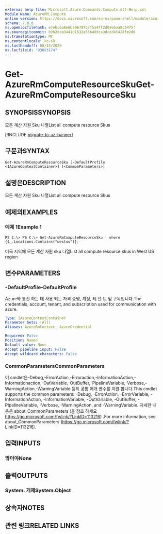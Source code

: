 ```yaml
---
external help file: Microsoft.Azure.Commands.Compute.dll-Help.xml
Module Name: AzureRM.Compute
online version: https://docs.microsoft.com/en-us/powershell/module/azurerm.compute/get-azurermcomputeresourcesku
schema: 2.0.0
ms.openlocfilehash: e7ebc6a8e6b59679757f559ff2d09ebaa8c5475f
ms.sourcegitcommit: b9b2dea3441d1532a5564ddca3dced45424fe2d6
ms.translationtype: MT
ms.contentlocale: ko-KR
ms.lasthandoff: 08/15/2020
ms.locfileid: "93883174"
---
```

# <span data-ttu-id="80a98-101">Get-AzureRmComputeResourceSku</span><span class="sxs-lookup"><span data-stu-id="80a98-101">Get-AzureRmComputeResourceSku</span></span>

## <span data-ttu-id="80a98-102">SYNOPSIS</span><span class="sxs-lookup"><span data-stu-id="80a98-102">SYNOPSIS</span></span>
<span data-ttu-id="80a98-103">모든 계산 자원 Sku 나열</span><span class="sxs-lookup"><span data-stu-id="80a98-103">List all compute resource Skus</span></span>

[!INCLUDE [migrate-to-az-banner](../../includes/migrate-to-az-banner.md)]

## <span data-ttu-id="80a98-104">구문과</span><span class="sxs-lookup"><span data-stu-id="80a98-104">SYNTAX</span></span>

```
Get-AzureRmComputeResourceSku [-DefaultProfile <IAzureContextContainer>] [<CommonParameters>]
```

## <span data-ttu-id="80a98-105">설명은</span><span class="sxs-lookup"><span data-stu-id="80a98-105">DESCRIPTION</span></span>
<span data-ttu-id="80a98-106">모든 계산 자원 Sku 나열</span><span class="sxs-lookup"><span data-stu-id="80a98-106">List all compute resource Skus</span></span>

## <span data-ttu-id="80a98-107">예제의</span><span class="sxs-lookup"><span data-stu-id="80a98-107">EXAMPLES</span></span>

### <span data-ttu-id="80a98-108">예제 1</span><span class="sxs-lookup"><span data-stu-id="80a98-108">Example 1</span></span>
```
PS C:\> PS C:\> Get-AzureRmComputeResourceSku | where {$_.Locations.Contains("westus")};
```

<span data-ttu-id="80a98-109">미국 지역에 모든 계산 자원 sku 나열</span><span class="sxs-lookup"><span data-stu-id="80a98-109">List all compute resource skus in West US region</span></span>

## <span data-ttu-id="80a98-110">변수</span><span class="sxs-lookup"><span data-stu-id="80a98-110">PARAMETERS</span></span>

### <span data-ttu-id="80a98-111">-DefaultProfile</span><span class="sxs-lookup"><span data-stu-id="80a98-111">-DefaultProfile</span></span>
<span data-ttu-id="80a98-112">Azure와 통신 하는 데 사용 되는 자격 증명, 계정, 테 넌 트 및 구독입니다.</span><span class="sxs-lookup"><span data-stu-id="80a98-112">The credentials, account, tenant, and subscription used for communication with azure.</span></span>

```yaml
Type: IAzureContextContainer
Parameter Sets: (All)
Aliases: AzureRmContext, AzureCredential

Required: False
Position: Named
Default value: None
Accept pipeline input: False
Accept wildcard characters: False
```

### <span data-ttu-id="80a98-113">CommonParameters</span><span class="sxs-lookup"><span data-stu-id="80a98-113">CommonParameters</span></span>
<span data-ttu-id="80a98-114">이 cmdlet은-Debug,-ErrorAction,-Erroraction,-InformationAction,-Informationaction,-OutVariable,-OutBuffer,-PipelineVariable,-Verbose,-WarningAction,-WarningVariable 등의 공통 매개 변수를 지원 합니다.</span><span class="sxs-lookup"><span data-stu-id="80a98-114">This cmdlet supports the common parameters: -Debug, -ErrorAction, -ErrorVariable, -InformationAction, -InformationVariable, -OutVariable, -OutBuffer, -PipelineVariable, -Verbose, -WarningAction, and -WarningVariable.</span></span> <span data-ttu-id="80a98-115">자세한 내용은 about_CommonParameters (을 참조 하세요 https://go.microsoft.com/fwlink/?LinkID=113216) .</span><span class="sxs-lookup"><span data-stu-id="80a98-115">For more information, see about_CommonParameters (https://go.microsoft.com/fwlink/?LinkID=113216).</span></span>

## <span data-ttu-id="80a98-116">입력</span><span class="sxs-lookup"><span data-stu-id="80a98-116">INPUTS</span></span>

### <span data-ttu-id="80a98-117">않아야</span><span class="sxs-lookup"><span data-stu-id="80a98-117">None</span></span>

## <span data-ttu-id="80a98-118">출력</span><span class="sxs-lookup"><span data-stu-id="80a98-118">OUTPUTS</span></span>

### <span data-ttu-id="80a98-119">System. 개체</span><span class="sxs-lookup"><span data-stu-id="80a98-119">System.Object</span></span>

## <span data-ttu-id="80a98-120">상속자</span><span class="sxs-lookup"><span data-stu-id="80a98-120">NOTES</span></span>

## <span data-ttu-id="80a98-121">관련 링크</span><span class="sxs-lookup"><span data-stu-id="80a98-121">RELATED LINKS</span></span>

